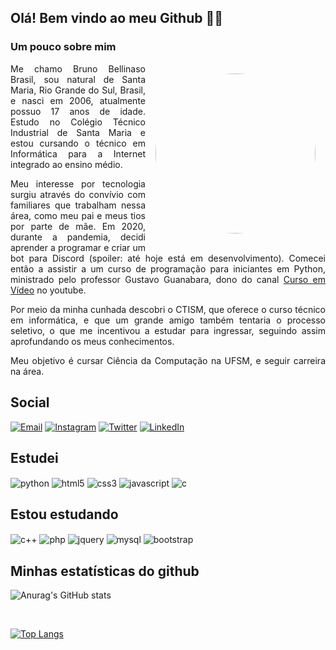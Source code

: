 
## Olá! Bem vindo ao meu Github 👋🏻

### Um pouco sobre mim
<img style="width:256px; border-radius:50%; margin: 1rem;" align="right" alt="" src="https://github.com/bellinaso/bellinaso/assets/92125758/50a1bd94-5986-4bc8-8f00-c1b0d646ca32"/>

<p align="justify">Me chamo Bruno Bellinaso Brasil, sou natural de Santa Maria, Rio Grande do Sul, Brasil, e nasci em 2006, atualmente possuo 17 anos de idade. Estudo no Colégio Técnico Industrial de Santa Maria e estou cursando o técnico em Informática para a Internet integrado ao ensino médio.</p>

<p align="justify">Meu interesse por tecnologia surgiu através do convívio com familiares que trabalham nessa área, como meu pai e meus tios por parte de mãe. Em 2020, durante a pandemia, decidi aprender a programar e criar um bot para Discord (spoiler: até hoje está em desenvolvimento). Comecei então a assistir a um curso de programação para iniciantes em Python, ministrado pelo professor Gustavo Guanabara, dono do canal <a href="https://www.youtube.com/@CursoemVideo">Curso em Vídeo</a> no youtube. </p>

<p align="justify">Por meio da minha cunhada descobri o CTISM, que oferece o curso técnico em informática, e que um grande amigo também tentaria o processo seletivo, o que me incentivou a estudar para ingressar, seguindo assim aprofundando os meus conhecimentos.</p>

<p align="justify">Meu objetivo é cursar Ciência da Computação na UFSM, e seguir carreira na área.</p>


## Social

[![Email](https://img.shields.io/badge/Gmail-D14836?style=for-the-badge&logo=gmail&logoColor=white)](mailto:brunobellinaso2006@gmail.com)
[![Instagram](https://img.shields.io/badge/Instagram-E4405F?style=for-the-badge&logo=instagram&logoColor=white)](https://www.instagram.com/brunobellinaso/)
[![Twitter](https://img.shields.io/badge/Twitter-1DA1F2?style=for-the-badge&logo=twitter&logoColor=white)](https://twitter.com/BrunoBellinaso)
[![LinkedIn](https://img.shields.io/badge/LinkedIn-0077B5?style=for-the-badge&logo=linkedin&logoColor=white)](https://www.linkedin.com/in/bruno-bellinaso-brasil-199111268/)


## Estudei
<div display="inline-block">
    <!--py-->
    <img align="center" alt="python" src="https://img.shields.io/badge/Python-3776AB?style=for-the-badge&logo=python&logoColor=white"/>
    <!--html-->
    <img align="center" alt="html5" src="https://img.shields.io/badge/HTML5-E34F26?style=for-the-badge&logo=html5&logoColor=white"/>
    <!--css-->
    <img align="center" alt="css3" src="https://img.shields.io/badge/CSS3-1572B6?style=for-the-badge&logo=css3&logoColor=white"/>
    <!--js-->
    <img align="center" alt="javascript" src="https://img.shields.io/badge/JavaScript-F7DF1E?style=for-the-badge&logo=javascript&logoColor=black"/>
    <!--c-->
    <img align="center" alt="c" src="https://img.shields.io/badge/C-00599C?style=for-the-badge&logo=c&logoColor=white"/>
</div>


## Estou estudando
<div display="inline-block">
    <!--c++-->
    <img align="center" alt="c++" src="https://img.shields.io/badge/C%2B%2B-00599C?style=for-the-badge&logo=c%2B%2B&logoColor=white"/>
    <!--php-->
    <img align="center" alt="php" src="https://img.shields.io/badge/PHP-777BB4?style=for-the-badge&logo=php&logoColor=white"/>
    <!--jquery-->
    <img align="center" alt="jquery" src="https://img.shields.io/badge/jQuery-0769AD?style=for-the-badge&logo=jquery&logoColor=white"/>
    <!--mysql-->
    <img align="center" alt="mysql" src="https://img.shields.io/badge/MySQL-005C84?style=for-the-badge&logo=mysql&logoColor=white"/>
    <!--bootstrap-->
    <img align="center" alt="bootstrap" src="https://img.shields.io/badge/Bootstrap-563D7C?style=for-the-badge&logo=bootstrap&logoColor=white"/>
</div>


## Minhas estatísticas do github

![Anurag's GitHub stats](https://github-readme-stats.vercel.app/api?username=bellinaso&show_icons=true&theme=radical)

<br>

[![Top Langs](https://github-readme-stats.vercel.app/api/top-langs/?username=bellinaso)](https://github.com/bellinaso/github-readme-stats)
